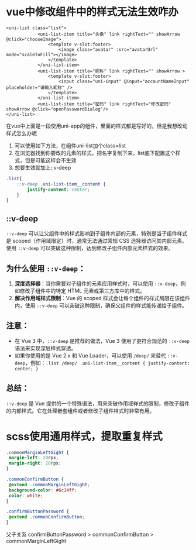 # vue中修改组件中的样式无法生效咋办

```vue
<uni-list class="list">
			<uni-list-item title="头像" link rightText="" showArrow @click="chooseImage">
				<template v-slot:footer>
					<image class="avatar" :src="avatarUrl" mode="scaleToFill"></image>
				</template>
			</uni-list-item>
			<uni-list-item title="昵称" link rightText="" showArrow >
				<template v-slot:footer>
					<input class="uni-input" @input="accountNameInput" placeholder="请输入昵称" />
				</template>
			</uni-list-item>
			<uni-list-item title="密码" link rightText="修改密码" showArrow @click="openPasswordDialog"/>
</uni-list>
```

在vue中上面是一段使用uni-app的组件，里面的样式都是写好的，但是我想改动样式怎么办呢

1. 可以使用如下方法，在组件uni-list加个class=list
2. 在浏览器找到你要改的元素的样式，把名字复制下来，list底下配置这个样式，但是可能这样会不生效
3. 想要生效就加上::v-deep 

```scss
.list{
	::v-deep .uni-list-item__content {
		justify-content: center;
	}
}
```

## ::v-deep

`::v-deep` 可以让父组件中的样式影响到子组件内部的元素，特别是当子组件样式是 scoped（作用域限定）时，通常无法通过常规 CSS 选择器访问其内部元素。使用 `::v-deep` 可以突破这种限制，达到修改子组件内部元素样式的效果。

## 为什么使用 `::v-deep`：

1. **深度选择器**：当你需要对子组件的元素应用样式时，可以使用 `::v-deep`，例如修改子组件中的特定 HTML 元素或第三方库中的样式。
2. **解决作用域样式限制**：Vue 的 scoped 样式会让每个组件的样式局限在该组件内，使用 `::v-deep` 可以突破这种限制，确保父组件的样式能传递给子组件。

## 注意：

- 在 Vue 3 中，`::v-deep` 是推荐的做法，Vue 3 使用了更符合规范的 `::v-deep` 语法来实现深层样式穿透。
- 如果你使用的是 Vue 2.x 和 Vue Loader，可以使用 `/deep/` 来替代 `::v-deep`，例如：`.list /deep/ .uni-list-item__content { justify-content: center; }`

## 总结：

`::v-deep` 是 Vue 提供的一个特殊语法，用来突破作用域样式的限制，修改子组件的内部样式。它在处理嵌套组件或者修改子组件样式时非常有用。

# scss使用通用样式，提取重复样式

```scss
.commonMarginLeftGight {
 margin-left: 20rpx;
 margin-right: 20rpx;
}

.commonConfirmButton {
 @extend .commonMarginLeftGight;
 background-color: #6c14ff;
 color: white;
}

.confirmButtonPassword {
 @extend .commonConfirmButton;
}

```

父子关系 confirmButtonPassword > commonConfirmButton > commonMarginLeftGight

